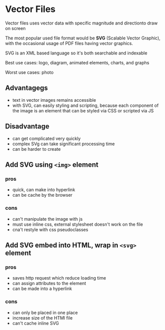 # Vector Files

Vector files uses vector data with specific magnitude and directionto draw on screen

The most popular used file format would be **SVG** (Scalable Vector Graphic), with the occasional usage of PDF files having vector graphics.

SVG is an XML based language so it's both searchable and indexable

Best use cases: logo, diagram, animated elements, charts, and graphs

Worst use cases: photo

## Advantagegs

- text in vector images remains accessible
- with SVG, can easily styling and scripting, because each component of the image is an element that can be styled via CSS or scripted via JS

## Disadvantage

- can get complicated very quickly
- complex SVg can take significant processing time
- can be harder to create

## Add SVG using `<img>` element

### pros

- quick, can make into hyperlink
- can be cache by the browser

### cons

- can't manipulate the image with js
- must use inline css, external stylesheet doesn't work on the file
- cna't restyle with css pseudoclasses

## Add SVG embed into HTML, wrap in `<svg>` element

### pros

- saves http request which reduce loading time
- can assign attributes to the element
- can be made into a hyperlink

### cons

- can only be placed in one place
- increase size of the HTMl file
- can't cache inline SVG
